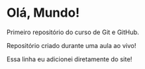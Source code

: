 # Olá, Mundo!
 Primeiro repositório do curso de Git e GitHub.

 Repositório criado durante uma aula ao vivo!

Essa linha eu adicionei diretamente do site!
